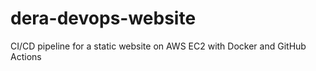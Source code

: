 # dera-devops-website
CI/CD pipeline for a static website on AWS EC2 with Docker and GitHub Actions

